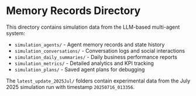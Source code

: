 # Memory Records Directory

This directory contains simulation data from the LLM-based multi-agent system:

- `simulation_agents/` - Agent memory records and state history
- `simulation_conversations/` - Conversation logs and social interactions
- `simulation_daily_summaries/` - Daily business performance reports
- `simulation_metrics/` - Detailed analytics and KPI tracking
- `simulation_plans/` - Saved agent plans for debugging

The `latest_update_2025Jul/` folders contain experimental data from the July 2025 simulation run with timestamp `20250716_013356`.